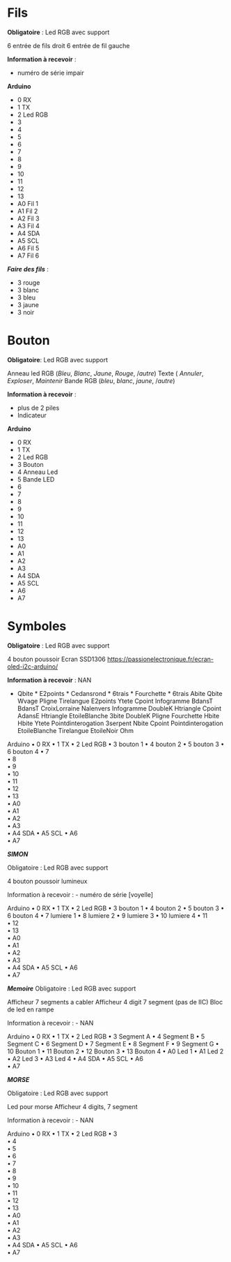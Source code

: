 # Fils

**Obligatoire** :
Led RGB avec support

6 entrée de fils droit
6 entrée de fil gauche

**Information à recevoir** :
* numéro de série impair

**Arduino**
* 0	RX
* 1	TX
* 2	Led RGB
* 3	
* 4	
* 5	
* 6	
* 7	
* 8	
* 9	
* 10	
* 11	
* 12	
* 13	
* A0	Fil 1
* A1	Fil 2
* A2	Fil 3
* A3	Fil 4
* A4	SDA
* A5	SCL
* A6	Fil 5
* A7	Fil 6

***Faire des fils*** :
* 3 rouge
* 3 blanc
* 3 bleu
* 3 jaune
* 3 noir

# Bouton
**Obligatoire**:
Led RGB avec support

Anneau led RGB (_Bleu_, _Blanc_, _Jaune_, _Rouge_, /_autre_)
Texte (	_Annuler_, _Exploser_, _Maintenir_
Bande RGB (_bleu_, _blanc_, _jaune_, /_autre_)

**Information à recevoir** :
* plus de 2 piles
* Indicateur

**Arduino** 
* 0	RX
* 1	TX
* 2	Led RGB
* 3	Bouton
* 4	Anneau Led
* 5	Bande LED
* 6	
* 7	
* 8	
* 9	
* 10	
* 11	
* 12	
* 13	
* A0	
* A1	
* A2	
* A3	
* A4	SDA
* A5	SCL
* A6	
* A7	

# Symboles
**Obligatoire** :
Led RGB avec support

4 bouton poussoir
Ecran SSD1306
https://passionelectronique.fr/ecran-oled-i2c-arduino/

**Information à recevoir** :		NAN


* Qbite * E2points * Cedansrond * 6trais * Fourchette * 6trais
Abite	Qbite	Wvage	Pligne	Tirelangue	E2points
Ytete	Cpoint	Infogramme	BdansT	BdansT	CroixLorraine
Nalenvers	Infogramme	DoubleK	Htriangle	Cpoint	AdansE
Htriangle	EtoileBlanche	3bite	DoubleK	Pligne	Fourchette
Hbite	Hbite	Ytete	Pointdinterogation	3serpent	Nbite
Cpoint	Pointdinterogation	EtoileBlanche	Tirelangue	EtoileNoir	Ohm


Arduino 
•	0	RX
•	1	TX
•	2	Led RGB
•	3	bouton 1
•	4	bouton 2
•	5	bouton 3
•	6	bouton 4
•	7	
•	8	
•	9	
•	10	
•	11	
•	12	
•	13	
•	A0	
•	A1	
•	A2	
•	A3	
•	A4	SDA
•	A5	SCL
•	A6	
•	A7	


*******SIMON*******

Obligatoire :
Led RGB avec support


4 bouton poussoir lumineux

Information à recevoir :		- numéro de série [voyelle]

Arduino 
•	0	RX
•	1	TX
•	2	Led RGB
•	3	bouton 1
•	4	bouton 2
•	5	bouton 3
•	6	bouton 4
•	7	lumiere 1
•	8	lumiere 2
•	9	lumiere 3
•	10	lumiere 4
•	11	
•	12	
•	13	
•	A0	
•	A1	
•	A2	
•	A3	
•	A4	SDA
•	A5	SCL
•	A6	
•	A7	



*******Memoire*******
Obligatoire :
Led RGB avec support


Afficheur 7 segments a cabler
Afficheur 4 digit 7 segment (pas de IIC)
Bloc de led en rampe

Information à recevoir :		- NAN

Arduino 
•	0	RX
•	1	TX
•	2	Led RGB
•	3	Segment A
•	4	Segment B
•	5	Segment C
•	6	Segment D
•	7	Segment E
•	8	Segment F
•	9	Segment G
•	10	Bouton 1
•	11	Bouton 2
•	12	Bouton 3
•	13	Bouton 4
•	A0	Led 1
•	A1	Led 2
•	A2	Led 3
•	A3	Led 4
•	A4	SDA
•	A5	SCL
•	A6	
•	A7	


*******MORSE*******

Obligatoire :
Led RGB avec support


Led pour morse
Afficheur 4 digits, 7 segment


Information à recevoir :		- NAN

Arduino 
•	0	RX
•	1	TX
•	2	Led RGB
•	3	
•	4	
•	5	
•	6	
•	7	
•	8	
•	9	
•	10	
•	11	
•	12	
•	13	
•	A0	
•	A1	
•	A2	
•	A3	
•	A4	SDA
•	A5	SCL
•	A6	
•	A7	
